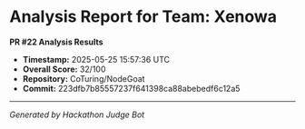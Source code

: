 # Analysis Report for Team: Xenowa

**PR #22 Analysis Results**

- **Timestamp:** 2025-05-25 15:57:36 UTC
- **Overall Score:** 32/100
- **Repository:** CoTuring/NodeGoat
- **Commit:** 223dfb7b85557237f641398ca88abebedf6c12a5

---
*Generated by Hackathon Judge Bot*

